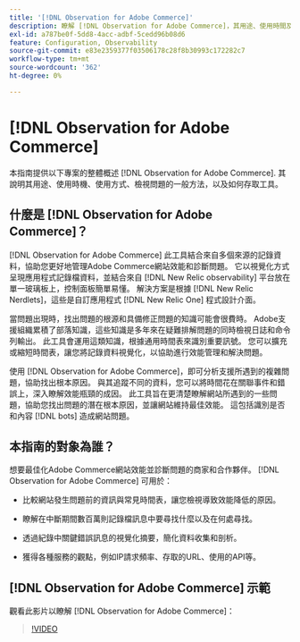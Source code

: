 ```yaml
---
title: '[!DNL Observation for Adobe Commerce]'
description: 瞭解 [!DNL Observation for Adobe Commerce]，其用途、使用時間及存取方式。
exl-id: a787be0f-5dd8-4acc-adbf-5cedd96b08d6
feature: Configuration, Observability
source-git-commit: e83e2359377f03506178c28f8b30993c172282c7
workflow-type: tm+mt
source-wordcount: '362'
ht-degree: 0%

---
```


# [!DNL Observation for Adobe Commerce]

本指南提供以下專案的整體概述 [!DNL Observation for Adobe Commerce]. 其說明其用途、使用時機、使用方式、檢視問題的一般方法，以及如何存取工具。

## 什麼是 [!DNL Observation for Adobe Commerce]？

[!DNL Observation for Adobe Commerce] 此工具結合來自多個來源的記錄資料，協助您更好地管理Adobe Commerce網站效能和診斷問題。 它以視覺化方式呈現應用程式記錄檔資料，並結合來自 [!DNL New Relic observability] 平台放在單一玻璃板上，控制面板簡單易懂。 解決方案是根據 [!DNL New Relic Nerdlets]，這些是自訂應用程式 [!DNL New Relic One] 程式設計介面。

當問題出現時，找出問題的根源和具備修正問題的知識可能會很費時。 Adobe支援組織累積了部落知識，這些知識是多年來在疑難排解問題的同時檢視日誌和命令列輸出。 此工具會運用這類知識，根據通用時間表來識別重要訊號。 您可以擴充或縮短時間表，讓您將記錄資料視覺化，以協助進行效能管理和解決問題。

使用 [!DNL Observation for Adobe Commerce]，即可分析支援所遇到的複雜問題，協助找出根本原因。 與其追蹤不同的資料，您可以將時間花在關聯事件和錯誤上，深入瞭解效能瓶頸的成因。 此工具旨在更清楚瞭解網站所遇到的一些問題，協助您找出問題的潛在根本原因，並讓網站維持最佳效能。 這包括識別是否和內容 [!DNL bots] 造成網站問題。

## 本指南的對象為誰？

想要最佳化Adobe Commerce網站效能並診斷問題的商家和合作夥伴。 [!DNL Observation for Adobe Commerce] 可用於：

* 比較網站發生問題前的資訊與常見時間表，讓您檢視導致效能降低的原因。

* 瞭解在中斷期間數百萬則記錄檔訊息中要尋找什麼以及在何處尋找。

* 透過紀錄中關鍵錯誤訊息的視覺化摘要，簡化資料收集和剖析。

* 獲得各種服務的觀點，例如IP請求頻率、存取的URL、使用的API等。

## [!DNL Observation for Adobe Commerce] 示範

觀看此影片以瞭解 [!DNL Observation for Adobe Commerce]：

>[!VIDEO](https://video.tv.adobe.com/v/344444?quality=12)
